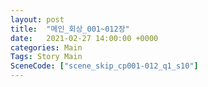 ```yaml
---
layout: post
title:  "메인_회상_001~012장"
date:   2021-02-27 14:00:00 +0000
categories: Main
Tags: Story Main
SceneCode: ["scene_skip_cp001-012_q1_s10"]
---
```


